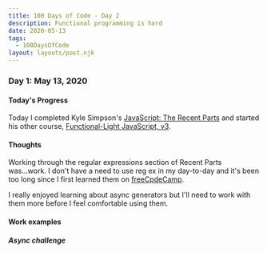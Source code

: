 ```yaml
---
title: 100 Days of Code - Day 2
description: Functional programming is hard
date: 2020-05-13
tags: 
  - 100DaysOfCode
layout: layouts/post.njk
---
```


### Day 1: May 13, 2020

#### Today's Progress

Today I completed Kyle Simpson's [JavaScript: The Recent Parts](https://frontendmasters.com/courses/js-recent-parts/) and started his other course, [Functional-Light JavaScript, v3](https://frontendmasters.com/courses/functional-javascript-v3/).

#### Thoughts

Working through the regular expressions section of Recent Parts was...work. I don't have a need to use reg ex in my day-to-day and it's been too long since I first learned them on [freeCpdeCamp](https://www.freecodecamp.org/).

I really enjoyed learning about async generators but I'll need to work with them more before I feel comfortable using them.

#### Work examples

##### Async challenge
